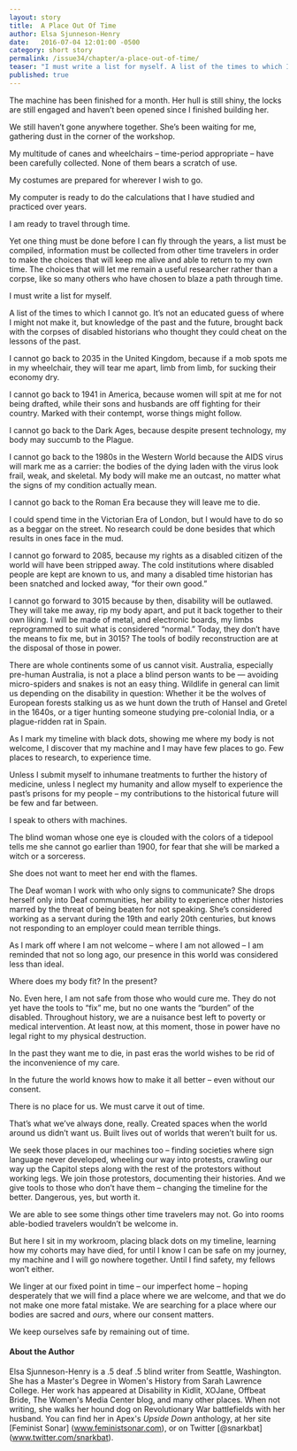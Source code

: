 ```yaml
---
layout: story
title:  A Place Out Of Time
author: Elsa Sjunneson-Henry
date:   2016-07-04 12:01:00 -0500
category: short story
permalink: /issue34/chapter/a-place-out-of-time/
teaser: "I must write a list for myself. A list of the times to which I cannot go."
published: true
---
```


The machine has been finished for a month. Her hull is still shiny, the locks are still engaged and haven’t been opened since I finished building her.

We still haven’t gone anywhere together. She’s been waiting for me, gathering dust in the corner of the workshop.

My multitude of canes and wheelchairs – time-period appropriate – have been carefully collected. None of them bears a scratch of use.

My costumes are prepared for wherever I wish to go.

My computer is ready to do the calculations that I have studied and practiced over years.

I am ready to travel through time.

Yet one thing must be done before I can fly through the years, a list must be compiled, information must be collected from other time travelers in order to make the choices that will keep me alive and able to return to my own time. The choices that will let me remain a useful researcher rather than a corpse, like so many others who have chosen to blaze a path through time.

I must write a list for myself.

A list of the times to which I cannot go. It’s not an educated guess of where I might not make it, but knowledge of the past and the future, brought back with the corpses of disabled historians who thought they could cheat on the lessons of the past.  

I cannot go back to 2035 in the United Kingdom, because if a mob spots me in my wheelchair, they will tear me apart, limb from limb, for sucking their economy dry.

I cannot go back to 1941 in America, because women will spit at me for not being drafted, while their sons and husbands are off fighting for their country. Marked with their contempt, worse things might follow.

I cannot go back to the Dark Ages, because despite present technology, my body may succumb to the Plague.

I cannot go back to the 1980s in the Western World because the AIDS virus will mark me as a carrier: the bodies of the dying laden with the virus look frail, weak, and skeletal. My body will make me an outcast, no matter what the signs of my condition actually mean.

I cannot go back to the Roman Era because they will leave me to die.

I could spend time in the Victorian Era of London, but I would have to do so as a beggar on the street. No research could be done besides that which results in ones face in the mud.

I cannot go forward to 2085, because my rights as a disabled citizen of the world will have been stripped away. The cold institutions where disabled people are kept are known to us, and many a disabled time historian has been snatched and locked away, “for their own good.”

I cannot go forward to 3015 because by then, disability will be outlawed. They will take me away, rip my body apart, and put it back together to their own liking. I will be made of metal, and electronic boards, my limbs reprogrammed to suit what is considered “normal.” Today, they don’t have the means to fix me, but in 3015? The tools of bodily reconstruction are at the disposal of those in power.

There are whole continents some of us cannot visit. Australia, especially pre-human Australia, is not a place a blind person wants to be — avoiding micro-spiders and snakes is not an easy thing. Wildlife in general can limit us depending on the disability in question: Whether it be the wolves of European forests stalking us as we hunt down the truth of Hansel and Gretel in the 1640s, or a tiger hunting someone studying pre-colonial India, or a plague-ridden rat in Spain.  

As I mark my timeline with black dots, showing me where my body is not welcome, I discover that my machine and I may have few places to go. Few places to research, to experience time.

Unless I submit myself to inhumane treatments to further the history of medicine, unless I neglect my humanity and allow myself to experience the past’s prisons for my people – my contributions to the historical future will be few and far between.

I speak to others with machines.

The blind woman whose one eye is clouded with the colors of a tidepool tells me she cannot go earlier than 1900, for fear that she will be marked a witch or a sorceress.

She does not want to meet her end with the flames.

The Deaf woman I work with who only signs to communicate? She drops herself only into Deaf communities, her ability to experience other histories marred by the threat of being beaten for not speaking. She’s considered working as a servant during the 19th and early 20th centuries, but knows not responding to an employer could mean terrible things.

As I mark off where I am not welcome – where I am not allowed – I am reminded that not so long ago, our presence in this world was considered less than ideal.

Where does my body fit? In the present?

No. Even here, I am not safe from those who would cure me. They do not yet have the tools to “fix” me, but no one wants the “burden” of the disabled. Throughout history, we are a nuisance best left to poverty or medical intervention. At least now, at this moment, those in power have no legal right to my physical destruction.

In the past they want me to die, in past eras the world wishes to be rid of the inconvenience of my care.

In the future the world knows how to make it all better – even without our consent.  

There is no place for us. We must carve it out of time.

That’s what we’ve always done, really. Created spaces when the world around us didn’t want us. Built lives out of worlds that weren’t built for us.

We seek those places in our machines too – finding societies where sign language never developed, wheeling our way into protests, crawling our way up the Capitol steps along with the rest of the protestors without working legs. We join those protestors, documenting their histories. And we give tools to those who don’t have them – changing the timeline for the better. Dangerous, yes, but worth it.

We are able to see some things other time travelers may not. Go into rooms able-bodied travelers wouldn’t be welcome in.

But here I sit in my workroom, placing black dots on my timeline, learning how my cohorts may have died, for until I know I can be safe on my journey, my machine and I will go nowhere together. Until I find safety, my fellows won’t either.

We linger at our fixed point in time – our imperfect home – hoping desperately that we will find a place where we are welcome, and that we do not make one more fatal mistake. We are searching for a place where our bodies are sacred and *ours*, where our consent matters.

We keep ourselves safe by remaining out of time.

#### About the Author
Elsa Sjunneson-Henry is a .5 deaf .5 blind writer from Seattle, Washington. She has a Master's Degree in Women's History from Sarah Lawrence College. Her work has appeared at Disability in Kidlit, XOJane, Offbeat Bride, The Women's Media Center blog, and many other places. When not writing, she walks her hound dog on Revolutionary War battlefields with her husband. You can find her in Apex's _Upside Down_ anthology, at her site [Feminist Sonar] (www.feministsonar.com), or on Twitter [@snarkbat] (www.twitter.com/snarkbat).
